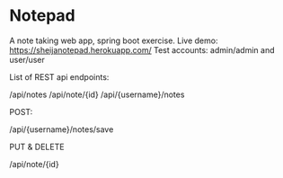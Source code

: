 # Notepad
A note taking web app, spring boot exercise. 
Live demo:  https://sheijanotepad.herokuapp.com/
Test accounts: admin/admin and user/user

List of REST api endpoints:

/api/notes
/api/note/{id}
/api/{username}/notes

POST:

/api/{username}/notes/save

PUT & DELETE

/api/note/{id}
